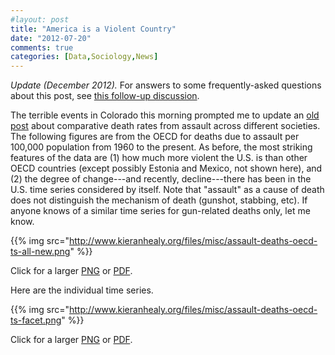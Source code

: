 ```yaml
---
#layout: post
title: "America is a Violent Country"
date: "2012-07-20"
comments: true
categories: [Data,Sociology,News]
---
```


*Update (December 2012).* For answers to some frequently-asked questions about this post, see [this follow-up discussion](http://www.kieranhealy.org/blog/archives/2012/12/18/assault-death-rates-in-america-some-follow-up/).

The terrible events in Colorado this morning prompted me to update an [old post](http://kieranhealy.org/blog/archives/2005/03/24/violent-societies/) about comparative death rates from assault across different societies. The following figures are from the OECD for deaths due to assault per 100,000 population from 1960 to the present. As before, the most striking features of the data are (1) how much more violent the U.S. is than other OECD countries (except possibly Estonia and Mexico, not shown here), and (2) the degree of change---and recently, decline---there has been in the U.S. time series considered by itself. Note that "assault" as a cause of death does not distinguish the mechanism of death (gunshot, stabbing, etc). If anyone knows of a similar time series for gun-related deaths only, let me know.

{{% img src="http://www.kieranhealy.org/files/misc/assault-deaths-oecd-ts-all-new.png" %}}

Click for a larger [PNG](http://www.kieranhealy.org/files/misc/assault-deaths-oecd-ts-all-new.png) or [PDF](http://www.kieranhealy.org/files/misc/assault-deaths-oecd-ts-all-new.pdf).

Here are the individual time series.

{{% img src="http://www.kieranhealy.org/files/misc/assault-deaths-oecd-ts-facet.png" %}}

Click for a larger [PNG](http://www.kieranhealy.org/files/misc/assault-deaths-oecd-ts-facet.png) or [PDF](http://www.kieranhealy.org/files/misc/assault-deaths-oecd-ts-facet.pdf).
